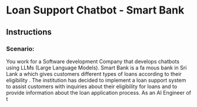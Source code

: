 # Loan Support Chatbot - Smart Bank

## Instructions

### Scenario:

You work for a Software development Company that develops chatbots using LLMs (Large Language Models). Smart Bank is a fa mous bank in Sri Lank a which gives customers different types of loans according to their eligibility . The institution has decided to implement a loan support system to assist customers with inquiries about their eligibility for loans and to provide information about the loan application process. As an AI Engineer of t